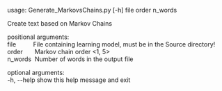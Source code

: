 usage: Generate_MarkovsChains.py [-h] file order n_words

Create text based on Markov Chains

positional arguments:  
file &nbsp;&nbsp;&nbsp;&nbsp;&nbsp;&nbsp;&nbsp;&nbsp;&nbsp;File containing learning model, must be in the Source directory!  
order &nbsp;&nbsp;&nbsp;&nbsp;&nbsp;&nbsp;Markov chain order <1, 5>  
n_words &nbsp;Number of words in the output file  

optional arguments:  
  -h, --help  show this help message and exit

